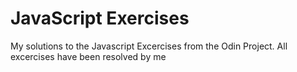 # JavaScript Exercises

My solutions to the Javascript Excercises from the Odin Project. All excercises have been resolved by me
